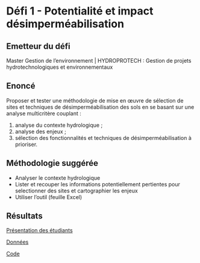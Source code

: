 # Défi 1 - Potentialité et impact désimperméabilisation

## Emetteur du défi

Master Gestion de l’environnement | HYDROPROTECH : Gestion de projets hydrotechnologiques et environnementaux

## Enoncé 

Proposer et tester une méthodologie de mise en œuvre de sélection de sites et techniques de désimperméabilisation des sols en se basant sur une analyse multicritère couplant : 
1. analyse du contexte hydrologique ; 
2. analyse des enjeux ; 
3. sélection des fonctionnalités et techniques de désimperméabilisation à prioriser.

## Méthodologie suggérée

* Analyser le contexte hydrologique
* Lister et recouper les informations potentiellement pertientes pour selectionner des sites et cartographier les enjeux
* Utiliser l’outil (feuille Excel)

## Résultats 

[Présentation des étudiants](https://crige-paca-lab.github.io/hackathon_crige_2025/resultats/Nice/D%C3%A9fi%201%20-%20Potentialit%C3%A9%20et%20impact%20d%C3%A9simperm%C3%A9abilisation/Equipe%205%20-%20pr%C3%A9sentation%20et%20docs%20de%20travail/Diapo%20Groupe%205%20Passage%201.pdf)

[Données](https://github.com/CRIGE-PACA-lab/hackathon_crige_2025/tree/main/resultats/Nice/D%C3%A9fi%201%20-%20Potentialit%C3%A9%20et%20impact%20d%C3%A9simperm%C3%A9abilisation/Equipe%205%20-%20pr%C3%A9sentation%20et%20docs%20de%20travail/SIG/SHP)

[Code](https://github.com/CRIGE-PACA-lab/hackathon_crige_2025/tree/main/resultats/Nice/D%C3%A9fi%201%20-%20Potentialit%C3%A9%20et%20impact%20d%C3%A9simperm%C3%A9abilisation/Equipe%205%20-%20pr%C3%A9sentation%20et%20docs%20de%20travail/Code)
